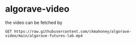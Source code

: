# algorave-video

the video can be fetched by 
```
GET https://raw.githubusercontent.com/ckmahoney/algorave-video/main/algorave-futures-lab.mp4
```
